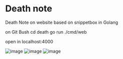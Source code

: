 # Death note
Death Note on website based on snippetbox in Golang

on Git Bush
cd death
go run ./cmd/web

open in localhost:4000

![image](https://user-images.githubusercontent.com/104291403/212145814-e254ede4-4431-44d8-89e2-0875675e3709.png)
![image](https://user-images.githubusercontent.com/104291403/212145884-06a38b21-0c91-40ad-ba8d-ee6039c34c2d.png)
![image](https://user-images.githubusercontent.com/104291403/212145939-4cb39ecb-cf28-4a3c-ab07-3d1ffc108528.png)


